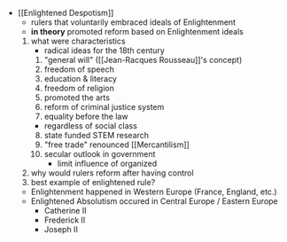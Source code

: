 - [[Enlightened Despotism]]
	- rulers that voluntarily embraced ideals of Enlightenment
	- **in theory** promoted reform based on Enlightenment ideals
	1. what were characteristics
		- radical ideas for the 18th century
		1. "general will" ([[Jean-Racques Rousseau]]'s concept)
		2. freedom of speech
		3. education & literacy
		4. freedom of religion
		5. promoted the arts
		6. reform of criminal justice system
		7. equality before the law
		- regardless of social class
		8. state funded STEM research
		9. "free trade" renounced [[Mercantilism]]
		10. secular outlook in government
			- limit influence of organized
	1. why would rulers reform after having control
	2. best example of enlightened rule?
	- Enlightenment happened in Western Europe (France, England, etc.)
	- Enlightened Absolutism occured in Central Europe / Eastern Europe
		- Catherine II
		- Frederick II
		- Joseph II